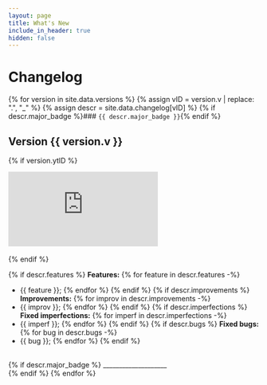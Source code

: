 ```yaml
---
layout: page
title: What's New
include_in_header: true
hidden: false
---
```


# Changelog

{% for version in site.data.versions %}
{% assign vID = version.v | replace: ".", "_" %}
{% assign descr = site.data.changelog[vID] %}
{% if descr.major_badge %}### `{{ descr.major_badge }}`{% endif %}
## **Version {{ version.v }}**

{% if version.ytID %}
<div class="aspect-ratio">
    <iframe frameborder="0" scrolling="no" marginheight="0" marginwidth="0" type="text/html" src="https://www.youtube.com/embed/{{ version.ytID }}"></iframe>
</div>
<br>
{% endif %}

{% if descr.features %}
**Features:**
{% for feature in descr.features -%}
- {{ feature }};
{% endfor %}
{% endif %}
{% if descr.improvements %}
**Improvements:**
{% for improv in descr.improvements -%}
- {{ improv }};
{% endfor %}
{% endif %}
{% if descr.imperfections %}
**Fixed imperfections:**
{% for imperf in descr.imperfections -%}
- {{ imperf }};
{% endfor %}
{% endif %}
{% if descr.bugs %}
**Fixed bugs:**
{% for bug in descr.bugs -%}
- {{ bug }};
{% endfor %}
{% endif %}
<br>
{% if descr.major_badge %}
____________________

<br>
{% endif %}
{% endfor %}